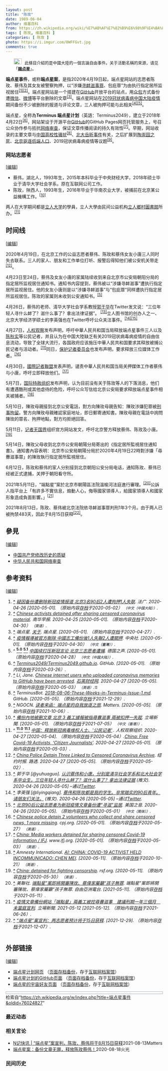 ```yaml
---
layout: post
title: "陈玫"
date: 1989-06-04
author: 维基百科
from: https://zh.wikipedia.org/wiki/%E7%AB%AF%E7%82%B9%E6%98%9F%E4%BA%8B%E4%BB%B6
tags: [ 陈玫, 维基百科 ]
categories: [ 陈玫 ]
photo: https://i.imgur.com/0WFFGvt.jpg
comments: true
---
```

<div class="mw-content-ltr mw-parser-output" lang="zh" dir="ltr"><style data-mw-deduplicate="TemplateStyles:r85100532">.mw-parser-output .hatnote{font-size:small}.mw-parser-output div.hatnote{padding-left:2em;margin-bottom:0.8em;margin-top:0.8em}.mw-parser-output .hatnote-notice-img::after{content:"\202f \202f \202f \202f "}.mw-parser-output .hatnote-notice-img-small::after{content:"\202f \202f "}.mw-parser-output .hatnote+link+.hatnote{margin-top:-0.5em}body.skin-minerva .mw-parser-output .hatnote-notice-img,body.skin-minerva .mw-parser-output .hatnote-notice-img-small{display:none}@media print{body.ns-0 .mw-parser-output .hatnote{display:none!important}}</style><div role="note" class="hatnote navigation-not-searchable"><span class="noviewer hatnote-notice-img" typeof="mw:File"><a href="/wiki/Wikipedia:%E6%B6%88%E6%AD%A7%E4%B9%89" title="Wikipedia:消歧义"><img alt="" src="//upload.wikimedia.org/wikipedia/commons/thumb/5/5f/Disambig_gray.svg/25px-Disambig_gray.svg.png" decoding="async" width="25" height="19" class="mw-file-element" srcset="//upload.wikimedia.org/wikipedia/commons/thumb/5/5f/Disambig_gray.svg/38px-Disambig_gray.svg.png 1.5x, //upload.wikimedia.org/wikipedia/commons/thumb/5/5f/Disambig_gray.svg/50px-Disambig_gray.svg.png 2x" data-file-width="220" data-file-height="168"></a></span>此條目介紹的是中國大陸的一個言論自由事件。关于活動名稱的來源，请见「<b><a href="/wiki/%E7%AB%AF%E7%82%B9%E6%98%9F" title="端点星">端点星</a></b>」。</div>
<p><b>端点星事件</b>，或称<b>端点星案</b>，是指2020年4月19日起，端点星网站的志愿者陈玫、蔡伟及其女友被警察拘押，以“涉嫌<a href="/wiki/%E5%AF%BB%E8%A1%85%E6%BB%8B%E4%BA%8B%E7%BD%AA" title="寻衅滋事罪">寻衅滋事罪</a>、包庇罪”为由执行指定居所监视居住<sup id="cite_ref-1" class="reference"><a href="#cite_note-1"><span class="cite-bracket">[</span>1<span class="cite-bracket">]</span></a></sup><sup id="cite_ref-2" class="reference"><a href="#cite_note-2"><span class="cite-bracket">[</span>2<span class="cite-bracket">]</span></a></sup>。端点星网站是一个搭建在<a href="/wiki/GitHub" title="GitHub">GitHub</a>开放平台的站点，用<a href="/wiki/%E4%BC%97%E5%8C%85" title="众包">众包</a>方式备份遭<a href="/wiki/%E5%BE%AE%E4%BF%A1" title="微信">微信</a>、<a href="/wiki/%E5%BE%AE%E5%8D%9A" class="mw-disambig" title="微博">微博</a>等平台删除的文章<sup id="cite_ref-3" class="reference"><a href="#cite_note-3"><span class="cite-bracket">[</span>3<span class="cite-bracket">]</span></a></sup>。端点星网站在<a href="/wiki/2019%E5%86%A0%E7%8A%B6%E7%97%85%E6%AF%92%E7%97%85%E4%B8%AD%E5%9B%BD%E5%A4%A7%E9%99%86%E7%96%AB%E6%83%85" title="2019冠状病毒病中国大陆疫情">2019冠状病毒病中国大陆疫情</a>期间备份不少被删除的报道与评论文章，三人被拘押可能与此相关<sup id="cite_ref-:0_4-0" class="reference"><a href="#cite_note-:0-4"><span class="cite-bracket">[</span>4<span class="cite-bracket">]</span></a></sup><sup id="cite_ref-:1_5-0" class="reference"><a href="#cite_note-:1-5"><span class="cite-bracket">[</span>5<span class="cite-bracket">]</span></a></sup>。
</p>
<meta property="mw:PageProp/toc">
<div class="mw-heading mw-heading2"></div>
<p>端点星，全称為<b>Terminus 端点星计划</b>（英語：<span lang="en">Terminus2049</span>），建立于2018年4月22日<sup id="cite_ref-github_6-0" class="reference"><a href="#cite_note-github-6"><span class="cite-bracket">[</span>6<span class="cite-bracket">]</span></a></sup>，网站架设于开源平台<a href="/wiki/GitHub" title="GitHub">GitHub</a>的GitHub Pages网页托管服务上，号召公众协作参与抵抗<a href="/wiki/%E4%B8%AD%E5%8D%8E%E4%BA%BA%E6%B0%91%E5%85%B1%E5%92%8C%E5%9B%BD%E7%BD%91%E7%BB%9C%E5%AE%A1%E6%9F%A5" title="中华人民共和国网络审查">网络审查</a>，保证文章传播阅读的持久有效性<sup id="cite_ref-7" class="reference"><a href="#cite_note-7"><span class="cite-bracket">[</span>7<span class="cite-bracket">]</span></a></sup>。早期，网站收录的主要文章与<a href="/wiki/%EF%BC%83MeToo_(%E4%B8%AD%E5%9C%8B%E5%A4%A7%E9%99%B8)" title="＃MeToo (中國大陸)">中国高校性骚扰</a><sup id="cite_ref-8" class="reference"><a href="#cite_note-8"><span class="cite-bracket">[</span>8<span class="cite-bracket">]</span></a></sup>、<a href="/wiki/%E5%8C%97%E5%A4%A7%E5%B2%B3%E6%98%95%E4%BA%8B%E4%BB%B6" title="北大岳昕事件">北大岳昕事件</a>有关，之后扩展到<a href="/wiki/%E9%99%B6%E5%B4%87%E5%9B%AD%E4%BA%8B%E4%BB%B6" title="陶崇园事件">陶崇园之死</a>、<a href="/wiki/2017%E5%B9%B4%E5%8C%97%E4%BA%AC%E5%AE%89%E5%85%A8%E9%9A%90%E6%82%A3%E6%8E%92%E6%9F%A5%E6%95%B4%E6%94%B9%E8%A1%8C%E5%8A%A8" title="2017年北京安全隐患排查整改行动">北京驱逐低端人口</a>、2019冠状病毒病疫情等议题<sup id="cite_ref-9" class="reference"><a href="#cite_note-9"><span class="cite-bracket">[</span>9<span class="cite-bracket">]</span></a></sup>。
</p>
<div class="mw-heading mw-heading3"><h3 id="网站志愿者"><span id=".E7.BD.91.E7.AB.99.E5.BF.97.E6.84.BF.E8.80.85"></span>网站志愿者</h3><span class="mw-editsection"><span class="mw-editsection-bracket">[</span><a href="/w/index.php?title=%E7%AB%AF%E7%82%B9%E6%98%9F%E4%BA%8B%E4%BB%B6&amp;action=edit&amp;section=2" title="编辑章节：网站志愿者"><span>编辑</span></a><span class="mw-editsection-bracket">]</span></span></div>
<ul><li>蔡伟，湖北人，1993年生，2015年本科毕业于中央财经大学，2018年硕士毕业于清华大学社会学系。原在互联网公司工作。</li>
<li>陈玫，陝西人，1993年生，2016年毕业于华南农业大学，被捕前在北京某公益機構工作。<sup id="cite_ref-lcxw_10-0" class="reference"><a href="#cite_note-lcxw-10"><span class="cite-bracket">[</span>10<span class="cite-bracket">]</span></a></sup></li></ul>
<p>两人在大学期间都是<a href="/wiki/%E7%AB%8B%E4%BA%BA%E5%A4%A7%E5%AD%A6" title="立人大学">立人大学</a>的學員，立人大學由民间公益机构<a href="/wiki/%E7%AB%8B%E4%BA%BA%E9%84%89%E6%9D%91%E5%9C%96%E6%9B%B8%E9%A4%A8" title="立人鄉村圖書館">立人鄉村圖書館</a>所办。<sup id="cite_ref-rqgc_11-0" class="reference"><a href="#cite_note-rqgc-11"><span class="cite-bracket">[</span>11<span class="cite-bracket">]</span></a></sup>
</p>
<div class="mw-heading mw-heading2"><h2 id="时间线"><span id=".E6.97.B6.E9.97.B4.E7.BA.BF"></span>时间线</h2><span class="mw-editsection"><span class="mw-editsection-bracket">[</span><a href="/w/index.php?title=%E7%AB%AF%E7%82%B9%E6%98%9F%E4%BA%8B%E4%BB%B6&amp;action=edit&amp;section=3" title="编辑章节：时间线"><span>编辑</span></a><span class="mw-editsection-bracket">]</span></span></div>
<p>2020年4月19日，在北京工作的公益志愿者蔡伟、陈玫和蔡伟女友小唐三人同时失去联系。三人的家人、朋友和工作单位打听、报警后得知他们被公安机关带走<sup id="cite_ref-12" class="reference"><a href="#cite_note-12"><span class="cite-bracket">[</span>12<span class="cite-bracket">]</span></a></sup>。
</p><p>4月23日至24日，蔡伟及女友小唐的家属陆续收到来自北京市公安局朝阳分局的指定居所监视居住通知书。通知书内容提到，蔡伟被以“涉嫌寻衅滋事”遭执行指定居所监视居住。他的女友小唐则是以“涉嫌寻衅滋事”与“包庇罪”同样遭执行指定居所监视居住。陈玫的家属则未收到公安通知书。<sup id="cite_ref-:1_5-1" class="reference"><a href="#cite_note-:1-5"><span class="cite-bracket">[</span>5<span class="cite-bracket">]</span></a></sup>
</p><p>4月26日，蔡伟的老师、清华大学社会学系教授<a href="/wiki/%E9%83%AD%E4%BA%8E%E5%8D%8E" title="郭于华">郭于华</a>在Twitter发文说：“三位年轻人寻什么衅了？滋什么事了？拿出法律证据”。 <sup id="cite_ref-13" class="reference"><a href="#cite_note-13"><span class="cite-bracket">[</span>13<span class="cite-bracket">]</span></a></sup>立人图书馆的创办人之一、北京大学经济学硕士的李英强也在Twitter呼吁公众关注事件。<sup id="cite_ref-14" class="reference"><a href="#cite_note-14"><span class="cite-bracket">[</span>14<span class="cite-bracket">]</span></a></sup><sup id="cite_ref-15" class="reference"><a href="#cite_note-15"><span class="cite-bracket">[</span>15<span class="cite-bracket">]</span></a></sup>
</p><p>4月27日，<a href="/wiki/%E4%BA%BA%E6%9D%83%E8%A7%82%E5%AF%9F" title="人权观察">人权观察</a>发布声明，呼吁中華人民共和国当局释放端点星事件三人以及<a href="/wiki/%E9%99%88%E7%A7%8B%E5%AE%9E_(%E5%BE%8B%E5%B8%88)" title="陈秋实 (律师)">陈秋实</a>等公民记者，并且认为在中国大陸缺乏有关2019冠状病毒病疫情的自由信息流动，导致了全球大流行，各国政府应该施压中華人民共和国要求其释放被捕公民记者与活动者。<sup id="cite_ref-rqgc_11-1" class="reference"><a href="#cite_note-rqgc-11"><span class="cite-bracket">[</span>11<span class="cite-bracket">]</span></a></sup>同日，<a href="/wiki/%E4%BF%9D%E6%8A%A4%E8%AE%B0%E8%80%85%E5%A7%94%E5%91%98%E4%BC%9A" class="mw-redirect" title="保护记者委员会">保护记者委员会</a>也发布声明，要求释放三位媒体工作者。<sup id="cite_ref-16" class="reference"><a href="#cite_note-16"><span class="cite-bracket">[</span>16<span class="cite-bracket">]</span></a></sup>
</p><p>4月30日，<a href="/wiki/%E5%9C%8B%E9%9A%9B%E8%A8%98%E8%80%85%E8%81%AF%E7%9B%9F" title="國際記者聯盟">國際記者聯盟</a>发表声明，谴责中華人民共和国当局关押媒体工作者蔡伟与小唐，呼吁立即释放他们。<sup id="cite_ref-17" class="reference"><a href="#cite_note-17"><span class="cite-bracket">[</span>17<span class="cite-bracket">]</span></a></sup>
</p><p>5月7日，<a href="/wiki/%E5%9B%BD%E9%99%85%E7%89%B9%E8%B5%A6%E7%BB%84%E7%BB%87" class="mw-redirect" title="国际特赦组织">国际特赦组织</a>发布声明，认为目前没有关于陈玫等人的下落消息，他们有遭遇酷刑或其他虐待的危险，呼吁公众写信给北京公安局要求释放端点星事件相关被捕者。<sup id="cite_ref-18" class="reference"><a href="#cite_note-18"><span class="cite-bracket">[</span>18<span class="cite-bracket">]</span></a></sup>
</p><p>5月10日，陳玫母親接到北京公安電話，對方向陳玫母親告知：陳玫涉嫌犯罪被<a href="/wiki/%E5%88%91%E4%BA%8B%E6%8B%98%E7%95%99" class="mw-redirect" title="刑事拘留">刑事拘留</a>。警方向陳玫母親確認家庭地址，即日郵寄通知書。陳玫母親在電話中詢問陳玫的罪名、拘押地點，對方均拒絕回答。
</p><p>5月11日，<a href="/wiki/%E8%AE%B0%E8%80%85%E6%97%A0%E5%9B%BD%E7%95%8C" class="mw-redirect" title="记者无国界">记者无国界</a>组织官方网站发文，呼吁北京警方释放蔡伟、陈玫及小唐。<sup id="cite_ref-19" class="reference"><a href="#cite_note-19"><span class="cite-bracket">[</span>19<span class="cite-bracket">]</span></a></sup>
</p><p>5月14日，陳玫父母收到北京市公安局朝陽分局寄出的《指定居所監視居住通知書》。通知書內容表明：北京市公安局朝陽分局於2020年4月19日22時對涉嫌「尋釁滋事罪」的陳玫執行指定居所監視居住。
</p><p>6月12日，陈玫和蔡伟的家人分别接到北京朝阳公安分局电话，通知陈玫、蔡伟已经被正式逮捕，关押于朝阳看守所。
</p><p>2021年5月11日，“端點星”案於北京市朝陽區法院溫榆河法庭進行審理。<sup id="cite_ref-20" class="reference"><a href="#cite_note-20"><span class="cite-bracket">[</span>20<span class="cite-bracket">]</span></a></sup>公訴人指平台上「有許多不實信息，煽動人心，侮辱國家領導人，給國家領導人和國家形象造成負面影響。」<sup id="cite_ref-21" class="reference"><a href="#cite_note-21"><span class="cite-bracket">[</span>21<span class="cite-bracket">]</span></a></sup>
</p><p>2021年8月13日，陈玫、蔡伟被北京法院依寻衅滋事罪判刑1年3个月。由于两人已被拘禁483天，因此于8月15日获释<sup id="cite_ref-22" class="reference"><a href="#cite_note-22"><span class="cite-bracket">[</span>22<span class="cite-bracket">]</span></a></sup>。
</p>
<div class="mw-heading mw-heading2"><h2 id="參見"><span id=".E5.8F.83.E8.A6.8B"></span>參見</h2><span class="mw-editsection"><span class="mw-editsection-bracket">[</span><a href="/w/index.php?title=%E7%AB%AF%E7%82%B9%E6%98%9F%E4%BA%8B%E4%BB%B6&amp;action=edit&amp;section=4" title="编辑章节：參見"><span>编辑</span></a><span class="mw-editsection-bracket">]</span></span></div>
<ul><li><a href="/wiki/%E4%B8%AD%E5%9B%BD%E5%85%B1%E4%BA%A7%E5%85%9A%E4%BF%AE%E6%94%B9%E5%8E%86%E5%8F%B2%E7%9A%84%E8%B4%A8%E7%96%91" title="中国共产党修改历史的质疑">中国共产党修改历史的质疑</a></li>
<li><a href="/wiki/%E4%B8%AD%E5%8D%8E%E4%BA%BA%E6%B0%91%E5%85%B1%E5%92%8C%E5%9B%BD%E7%BD%91%E7%BB%9C%E5%AE%A1%E6%9F%A5" title="中华人民共和国网络审查">中华人民共和国网络审查</a></li></ul>
<div class="mw-heading mw-heading2"><h2 id="参考资料"><span id=".E5.8F.82.E8.80.83.E8.B5.84.E6.96.99"></span>参考资料</h2><span class="mw-editsection"><span class="mw-editsection-bracket">[</span><a href="/w/index.php?title=%E7%AB%AF%E7%82%B9%E6%98%9F%E4%BA%8B%E4%BB%B6&amp;action=edit&amp;section=5" title="编辑章节：参考资料"><span>编辑</span></a><span class="mw-editsection-bracket">]</span></span></div>
<div class="reflist columns references-column-width" style="-moz-column-width: 30em; -webkit-column-width: 30em; column-width: 30em; list-style-type: decimal;">
<ol class="references">
<li id="cite_note-1"><span class="mw-cite-backlink"><b><a href="#cite_ref-1">^</a></b></span> <span class="reference-text"><cite class="citation web"><a rel="nofollow" class="external text" href="http://www.rfi.fr/cn/%E4%B8%AD%E5%9B%BD/20200426-%E7%96%91%E5%9B%A0%E5%A4%87%E4%BB%BD%E9%81%AD%E5%88%A0%E9%99%A4%E6%96%B0%E5%86%A0%E7%96%AB%E6%83%85%E6%8A%A5%E9%81%93-%E5%8C%97%E4%BA%AC3%E5%90%8D90%E5%90%8E2%E4%BA%BA%E9%81%AD%E6%8B%98%E6%8A%BC1%E4%BA%BA%E5%A4%B1%E8%81%94">疑因备份遭删除新冠疫情报道 北京3名90后2人遭拘押1人失联</a>. 法广. 2020-04-26 <span class="reference-accessdate"> [<span class="nowrap">2020-05-01</span>]</span>. （原始内容<a rel="nofollow" class="external text" href="https://web.archive.org/web/20200502183751/http://www.rfi.fr/cn/%E4%B8%AD%E5%9B%BD/20200426-%E7%96%91%E5%9B%A0%E5%A4%87%E4%BB%BD%E9%81%AD%E5%88%A0%E9%99%A4%E6%96%B0%E5%86%A0%E7%96%AB%E6%83%85%E6%8A%A5%E9%81%93-%E5%8C%97%E4%BA%AC3%E5%90%8D90%E5%90%8E2%E4%BA%BA%E9%81%AD%E6%8B%98%E6%8A%BC1%E4%BA%BA%E5%A4%B1%E8%81%94">存档</a>于2020-05-02） <span style="font-family: sans-serif; cursor: default; color:var(--color-subtle, #54595d); font-size: 0.8em; bottom: 0.1em; font-weight: bold;" title="连接到中文（中国大陆）网页">（中文（中国大陆））</span>.</cite><span title="ctx_ver=Z39.88-2004&amp;rfr_id=info%3Asid%2Fzh.wikipedia.org%3A%E7%AB%AF%E7%82%B9%E6%98%9F%E4%BA%8B%E4%BB%B6&amp;rft.atitle=%E7%96%91%E5%9B%A0%E5%A4%87%E4%BB%BD%E9%81%AD%E5%88%A0%E9%99%A4%E6%96%B0%E5%86%A0%E7%96%AB%E6%83%85%E6%8A%A5%E9%81%93+%E5%8C%97%E4%BA%AC3%E5%90%8D90%E5%90%8E2%E4%BA%BA%E9%81%AD%E6%8B%98%E6%8A%BC1%E4%BA%BA%E5%A4%B1%E8%81%94&amp;rft.date=2020-04-26&amp;rft.genre=unknown&amp;rft.jtitle=%E6%B3%95%E5%B9%BF&amp;rft_id=http%3A%2F%2Fwww.rfi.fr%2Fcn%2F%25E4%25B8%25AD%25E5%259B%25BD%2F20200426-%25E7%2596%2591%25E5%259B%25A0%25E5%25A4%2587%25E4%25BB%25BD%25E9%2581%25AD%25E5%2588%25A0%25E9%2599%25A4%25E6%2596%25B0%25E5%2586%25A0%25E7%2596%25AB%25E6%2583%2585%25E6%258A%25A5%25E9%2581%2593-%25E5%258C%2597%25E4%25BA%25AC3%25E5%2590%258D90%25E5%2590%258E2%25E4%25BA%25BA%25E9%2581%25AD%25E6%258B%2598%25E6%258A%25BC1%25E4%25BA%25BA%25E5%25A4%25B1%25E8%2581%2594&amp;rft_val_fmt=info%3Aofi%2Ffmt%3Akev%3Amtx%3Ajournal" class="Z3988"><span style="display:none;">&nbsp;</span></span></span>
</li>
<li id="cite_note-2"><span class="mw-cite-backlink"><b><a href="#cite_ref-2">^</a></b></span> <span class="reference-text"><cite class="citation web"><a rel="nofollow" class="external text" href="https://www.scmp.com/news/china/politics/article/3081569/chinese-activists-detained-after-sharing-censored-coronavirus">Chinese activists detained after sharing censored coronavirus material</a>. 南华早报. 2020-04-25 <span class="reference-accessdate"> [<span class="nowrap">2020-05-01</span>]</span>. （原始内容<a rel="nofollow" class="external text" href="https://web.archive.org/web/20200430200006/https://www.scmp.com/news/china/politics/article/3081569/chinese-activists-detained-after-sharing-censored-coronavirus">存档</a>于2020-04-30） <span style="font-family: sans-serif; cursor: default; color:var(--color-subtle, #54595d); font-size: 0.8em; bottom: 0.1em; font-weight: bold;" title="连接到英语网页">（英语）</span>.</cite><span title="ctx_ver=Z39.88-2004&amp;rfr_id=info%3Asid%2Fzh.wikipedia.org%3A%E7%AB%AF%E7%82%B9%E6%98%9F%E4%BA%8B%E4%BB%B6&amp;rft.atitle=Chinese+activists+detained+after+sharing+censored+coronavirus+material&amp;rft.date=2020-04-25&amp;rft.genre=unknown&amp;rft.jtitle=%E5%8D%97%E5%8D%8E%E6%97%A9%E6%8A%A5&amp;rft_id=https%3A%2F%2Fwww.scmp.com%2Fnews%2Fchina%2Fpolitics%2Farticle%2F3081569%2Fchinese-activists-detained-after-sharing-censored-coronavirus&amp;rft_val_fmt=info%3Aofi%2Ffmt%3Akev%3Amtx%3Ajournal" class="Z3988"><span style="display:none;">&nbsp;</span></span></span>
</li>
<li id="cite_note-3"><span class="mw-cite-backlink"><b><a href="#cite_ref-3">^</a></b></span> <span class="reference-text"><cite class="citation web">端点星. <a rel="nofollow" class="external text" href="https://terminus2049.github.io/about.html">关于</a>. 端点星.  <span class="reference-accessdate"> [<span class="nowrap">2020-05-01</span>]</span>. （原始内容<a rel="nofollow" class="external text" href="https://web.archive.org/web/20200427154339/https://terminus2049.github.io/about.html">存档</a>于2020-04-27）.</cite><span title="ctx_ver=Z39.88-2004&amp;rfr_id=info%3Asid%2Fzh.wikipedia.org%3A%E7%AB%AF%E7%82%B9%E6%98%9F%E4%BA%8B%E4%BB%B6&amp;rft.atitle=%E5%85%B3%E4%BA%8E&amp;rft.au=%E7%AB%AF%E7%82%B9%E6%98%9F&amp;rft.genre=unknown&amp;rft.jtitle=%E7%AB%AF%E7%82%B9%E6%98%9F&amp;rft_id=https%3A%2F%2Fterminus2049.github.io%2Fabout.html&amp;rft_val_fmt=info%3Aofi%2Ffmt%3Akev%3Amtx%3Ajournal" class="Z3988"><span style="display:none;">&nbsp;</span></span></span>
</li>
<li id="cite_note-:0-4"><span class="mw-cite-backlink"><b><a href="#cite_ref-:0_4-0">^</a></b></span> <span class="reference-text"><cite class="citation web"><a rel="nofollow" class="external text" href="https://www.cna.com.tw/news/firstnews/202004260021.aspx">疫情報導被官方刪除 中國志工備份後1人失聯2人遭關押</a>. 中央社.  <span class="reference-accessdate"> [<span class="nowrap">2020-05-01</span>]</span>. （原始内容<a rel="nofollow" class="external text" href="https://web.archive.org/web/20200430173410/https://www.cna.com.tw/news/firstnews/202004260021.aspx">存档</a>于2020-04-30） <span style="font-family: sans-serif; cursor: default; color:var(--color-subtle, #54595d); font-size: 0.8em; bottom: 0.1em; font-weight: bold;" title="连接到中文（臺灣）网页">（中文（臺灣））</span>.</cite><span title="ctx_ver=Z39.88-2004&amp;rfr_id=info%3Asid%2Fzh.wikipedia.org%3A%E7%AB%AF%E7%82%B9%E6%98%9F%E4%BA%8B%E4%BB%B6&amp;rft.atitle=%E7%96%AB%E6%83%85%E5%A0%B1%E5%B0%8E%E8%A2%AB%E5%AE%98%E6%96%B9%E5%88%AA%E9%99%A4+%E4%B8%AD%E5%9C%8B%E5%BF%97%E5%B7%A5%E5%82%99%E4%BB%BD%E5%BE%8C1%E4%BA%BA%E5%A4%B1%E8%81%AF2%E4%BA%BA%E9%81%AD%E9%97%9C%E6%8A%BC&amp;rft.genre=unknown&amp;rft.jtitle=%E4%B8%AD%E5%A4%AE%E7%A4%BE&amp;rft_id=https%3A%2F%2Fwww.cna.com.tw%2Fnews%2Ffirstnews%2F202004260021.aspx&amp;rft_val_fmt=info%3Aofi%2Ffmt%3Akev%3Amtx%3Ajournal" class="Z3988"><span style="display:none;">&nbsp;</span></span></span>
</li>
<li id="cite_note-:1-5"><span class="mw-cite-backlink">^ <a href="#cite_ref-:1_5-0"><sup><b>5.0</b></sup></a> <a href="#cite_ref-:1_5-1"><sup><b>5.1</b></sup></a></span> <span class="reference-text"><cite class="citation web"><a rel="nofollow" class="external text" href="https://www.dw.com/zh/%E4%B8%AD%E5%9B%BD%E7%BB%AD%E6%89%93%E5%8E%8B%E6%96%B0%E5%86%A0%E8%A8%80%E8%AE%BA-%E5%8C%97%E4%BA%AC%E4%B8%89%E5%BF%97%E6%84%BF%E8%80%85%E9%81%AD%E6%8D%95/a-53255271">中国续打压新冠言论 北京三志愿者遭捕</a>. 德国之声.  <span class="reference-accessdate"> [<span class="nowrap">2020-05-01</span>]</span>. （原始内容<a rel="nofollow" class="external text" href="https://web.archive.org/web/20200428205505/https://www.dw.com/zh/%E4%B8%AD%E5%9B%BD%E7%BB%AD%E6%89%93%E5%8E%8B%E6%96%B0%E5%86%A0%E8%A8%80%E8%AE%BA-%E5%8C%97%E4%BA%AC%E4%B8%89%E5%BF%97%E6%84%BF%E8%80%85%E9%81%AD%E6%8D%95/a-53255271">存档</a>于2020-04-28） <span style="font-family: sans-serif; cursor: default; color:var(--color-subtle, #54595d); font-size: 0.8em; bottom: 0.1em; font-weight: bold;" title="连接到中文（中国大陆）网页">（中文（中国大陆））</span>.</cite><span title="ctx_ver=Z39.88-2004&amp;rfr_id=info%3Asid%2Fzh.wikipedia.org%3A%E7%AB%AF%E7%82%B9%E6%98%9F%E4%BA%8B%E4%BB%B6&amp;rft.atitle=%E4%B8%AD%E5%9B%BD%E7%BB%AD%E6%89%93%E5%8E%8B%E6%96%B0%E5%86%A0%E8%A8%80%E8%AE%BA+%E5%8C%97%E4%BA%AC%E4%B8%89%E5%BF%97%E6%84%BF%E8%80%85%E9%81%AD%E6%8D%95&amp;rft.genre=unknown&amp;rft.jtitle=%E5%BE%B7%E5%9B%BD%E4%B9%8B%E5%A3%B0&amp;rft_id=https%3A%2F%2Fwww.dw.com%2Fzh%2F%25E4%25B8%25AD%25E5%259B%25BD%25E7%25BB%25AD%25E6%2589%2593%25E5%258E%258B%25E6%2596%25B0%25E5%2586%25A0%25E8%25A8%2580%25E8%25AE%25BA-%25E5%258C%2597%25E4%25BA%25AC%25E4%25B8%2589%25E5%25BF%2597%25E6%2584%25BF%25E8%2580%2585%25E9%2581%25AD%25E6%258D%2595%2Fa-53255271&amp;rft_val_fmt=info%3Aofi%2Ffmt%3Akev%3Amtx%3Ajournal" class="Z3988"><span style="display:none;">&nbsp;</span></span></span>
</li>
<li id="cite_note-github-6"><span class="mw-cite-backlink"><b><a href="#cite_ref-github_6-0">^</a></b></span> <span class="reference-text"><cite class="citation web"><a rel="nofollow" class="external text" href="https://github.com/Terminus2049/Terminus2049.github.io">Terminus2049/Terminus2049.github.io</a>. GitHub.  <span class="reference-accessdate"> [<span class="nowrap">2020-05-01</span>]</span>. （原始内容<a rel="nofollow" class="external text" href="https://web.archive.org/web/20200326000553/https://github.com/Terminus2049/Terminus2049.github.io">存档</a>于2020-03-26）.</cite><span title="ctx_ver=Z39.88-2004&amp;rfr_id=info%3Asid%2Fzh.wikipedia.org%3A%E7%AB%AF%E7%82%B9%E6%98%9F%E4%BA%8B%E4%BB%B6&amp;rft.atitle=Terminus2049%2FTerminus2049.github.io&amp;rft.genre=unknown&amp;rft.jtitle=GitHub&amp;rft_id=https%3A%2F%2Fgithub.com%2FTerminus2049%2FTerminus2049.github.io&amp;rft_val_fmt=info%3Aofi%2Ffmt%3Akev%3Amtx%3Ajournal" class="Z3988"><span style="display:none;">&nbsp;</span></span></span>
</li>
<li id="cite_note-7"><span class="mw-cite-backlink"><b><a href="#cite_ref-7">^</a></b></span> <span class="reference-text"><cite class="citation news">Li, Jane. <a rel="nofollow" class="external text" href="https://qz.com/1846277/china-arrests-users-behind-github-coronavirus-memories-page/">Chinese internet users who uploaded coronavirus memories to GitHub have been arrested</a>. <a href="/wiki/%E7%9F%B3%E8%8B%B1%E8%B4%A2%E7%BB%8F%E7%BD%91" title="石英财经网">石英财经网</a>. 2020-04-27 <span class="reference-accessdate"> [<span class="nowrap">2020-05-05</span>]</span>. （原始内容<a rel="nofollow" class="external text" href="https://web.archive.org/web/20200503234246/https://qz.com/1846277/china-arrests-users-behind-github-coronavirus-memories-page/">存档</a>于2020-05-03） <span style="font-family: sans-serif; cursor: default; color:var(--color-subtle, #54595d); font-size: 0.8em; bottom: 0.1em; font-weight: bold;" title="连接到英语网页">（英语）</span>.</cite><span title="ctx_ver=Z39.88-2004&amp;rfr_id=info%3Asid%2Fzh.wikipedia.org%3A%E7%AB%AF%E7%82%B9%E6%98%9F%E4%BA%8B%E4%BB%B6&amp;rft.atitle=Chinese+internet+users+who+uploaded+coronavirus+memories+to+GitHub+have+been+arrested&amp;rft.aufirst=Jane&amp;rft.aulast=Li&amp;rft.date=2020-04-27&amp;rft.genre=article&amp;rft.jtitle=%E7%9F%B3%E8%8B%B1%E8%B4%A2%E7%BB%8F%E7%BD%91&amp;rft_id=https%3A%2F%2Fqz.com%2F1846277%2Fchina-arrests-users-behind-github-coronavirus-memories-page%2F&amp;rft_val_fmt=info%3Aofi%2Ffmt%3Akev%3Amtx%3Ajournal" class="Z3988"><span style="display:none;">&nbsp;</span></span><span style="font-size:0.95em; font-size: 90%; color: #555"><span typeof="mw:File"><span title="需付费查阅"><img alt="需付费查阅" src="//upload.wikimedia.org/wikipedia/commons/thumb/c/c8/Lock-red-alt.svg/9px-Lock-red-alt.svg.png" decoding="async" width="9" height="14" class="mw-file-element" srcset="//upload.wikimedia.org/wikipedia/commons/thumb/c/c8/Lock-red-alt.svg/14px-Lock-red-alt.svg.png 1.5x, //upload.wikimedia.org/wikipedia/commons/thumb/c/c8/Lock-red-alt.svg/18px-Lock-red-alt.svg.png 2x" data-file-width="512" data-file-height="813"></span></span></span></span>
</li>
<li id="cite_note-8"><span class="mw-cite-backlink"><b><a href="#cite_ref-8">^</a></b></span> <span class="reference-text"><cite class="citation web">TerminusBot. <a rel="nofollow" class="external text" href="https://github.com/Terminus2049/Terminus2049.github.io/blob/master/_posts/2018-08-06-These-Weeks-in-Terminus-Issue-1.md">2018-08-06-These-Weeks-in-Terminus-Issue-1.md</a>. GitHub.  <span class="reference-accessdate"> [<span class="nowrap">2020-05-05</span>]</span>. （原始内容<a rel="nofollow" class="external text" href="https://web.archive.org/web/20211229134649/https://github.com/Terminus2049/Terminus2049.github.io/blob/master/_posts/2018-08-06-These-Weeks-in-Terminus-Issue-1.md">存档</a>于2021-12-29）.</cite><span title="ctx_ver=Z39.88-2004&amp;rfr_id=info%3Asid%2Fzh.wikipedia.org%3A%E7%AB%AF%E7%82%B9%E6%98%9F%E4%BA%8B%E4%BB%B6&amp;rft.atitle=2018-08-06-These-Weeks-in-Terminus-Issue-1.md&amp;rft.au=TerminusBot&amp;rft.genre=unknown&amp;rft.jtitle=GitHub&amp;rft_id=https%3A%2F%2Fgithub.com%2FTerminus2049%2FTerminus2049.github.io%2Fblob%2Fmaster%2F_posts%2F2018-08-06-These-Weeks-in-Terminus-Issue-1.md&amp;rft_val_fmt=info%3Aofi%2Ffmt%3Akev%3Amtx%3Ajournal" class="Z3988"><span style="display:none;">&nbsp;</span></span></span>
</li>
<li id="cite_note-9"><span class="mw-cite-backlink"><b><a href="#cite_ref-9">^</a></b></span> <span class="reference-text"><cite class="citation web">NGOCN. <a rel="nofollow" class="external text" href="https://matters.news/@ngocncat/%E8%AF%BB%E8%80%85%E6%9D%A5%E5%87%BD-%E7%AB%AF%E7%82%B9%E6%98%9F%E7%9A%84%E8%87%AA%E6%88%91%E6%94%BE%E9%80%90%E4%B9%8B%E6%97%85-bafyreihncqhk3lavhdlsd35v6mcaw3umqzpmofs4y6bzn6hazzxk64nyie">读者来函：端点星的自我放逐之旅</a>. Matters.  <span class="reference-accessdate"> [<span class="nowrap">2020-05-05</span>]</span>. （原始内容<a rel="nofollow" class="external text" href="https://web.archive.org/web/20211006225642/https://matters.news/@ngocncat/%E8%AF%BB%E8%80%85%E6%9D%A5%E5%87%BD-%E7%AB%AF%E7%82%B9%E6%98%9F%E7%9A%84%E8%87%AA%E6%88%91%E6%94%BE%E9%80%90%E4%B9%8B%E6%97%85-bafyreihncqhk3lavhdlsd35v6mcaw3umqzpmofs4y6bzn6hazzxk64nyie">存档</a>于2021-10-06）.</cite><span title="ctx_ver=Z39.88-2004&amp;rfr_id=info%3Asid%2Fzh.wikipedia.org%3A%E7%AB%AF%E7%82%B9%E6%98%9F%E4%BA%8B%E4%BB%B6&amp;rft.atitle=%E8%AF%BB%E8%80%85%E6%9D%A5%E5%87%BD%EF%BC%9A%E7%AB%AF%E7%82%B9%E6%98%9F%E7%9A%84%E8%87%AA%E6%88%91%E6%94%BE%E9%80%90%E4%B9%8B%E6%97%85&amp;rft.au=NGOCN&amp;rft.genre=unknown&amp;rft.jtitle=Matters&amp;rft_id=https%3A%2F%2Fmatters.news%2F%40ngocncat%2F%25E8%25AF%25BB%25E8%2580%2585%25E6%259D%25A5%25E5%2587%25BD-%25E7%25AB%25AF%25E7%2582%25B9%25E6%2598%259F%25E7%259A%2584%25E8%2587%25AA%25E6%2588%2591%25E6%2594%25BE%25E9%2580%2590%25E4%25B9%258B%25E6%2597%2585-bafyreihncqhk3lavhdlsd35v6mcaw3umqzpmofs4y6bzn6hazzxk64nyie&amp;rft_val_fmt=info%3Aofi%2Ffmt%3Akev%3Amtx%3Ajournal" class="Z3988"><span style="display:none;">&nbsp;</span></span></span>
</li>
<li id="cite_note-lcxw-10"><span class="mw-cite-backlink"><b><a href="#cite_ref-lcxw_10-0">^</a></b></span> <span class="reference-text"><cite class="citation web"><a rel="nofollow" class="external text" href="https://www.thestandnews.com/china/%E5%82%99%E4%BB%BD%E5%85%A7%E5%9C%B0%E8%A2%AB%E5%88%A0%E6%96%87%E7%AB%A0-%E5%8C%97%E4%BA%AC-3-%E7%BE%A9%E5%B7%A5%E6%93%9A%E5%A0%B1%E8%A2%AB%E6%8C%87%E5%B0%8B%E9%87%81%E6%BB%8B%E4%BA%8B-%E5%85%A9%E8%A2%AB%E6%89%A3%E6%8A%BC%E4%B8%80%E5%A4%B1%E8%B9%A4/">備份內地被删文章 北京 3 義工據報被指尋釁滋事 兩被扣押一失蹤</a>. 立場新聞.  <span class="reference-accessdate"> [<span class="nowrap">2020-05-01</span>]</span>. （原始内容<a rel="nofollow" class="external text" href="https://web.archive.org/web/20210705100333/https://www.thestandnews.com/china/%E5%82%99%E4%BB%BD%E5%85%A7%E5%9C%B0%E8%A2%AB%E5%88%A0%E6%96%87%E7%AB%A0-%E5%8C%97%E4%BA%AC-3-%E7%BE%A9%E5%B7%A5%E6%93%9A%E5%A0%B1%E8%A2%AB%E6%8C%87%E5%B0%8B%E9%87%81%E6%BB%8B%E4%BA%8B-%E5%85%A9%E8%A2%AB%E6%89%A3%E6%8A%BC%E4%B8%80%E5%A4%B1%E8%B9%A4">存档</a>于2021-07-05） <span style="font-family: sans-serif; cursor: default; color:var(--color-subtle, #54595d); font-size: 0.8em; bottom: 0.1em; font-weight: bold;" title="连接到中文（香港）网页">（中文（香港））</span>.</cite><span title="ctx_ver=Z39.88-2004&amp;rfr_id=info%3Asid%2Fzh.wikipedia.org%3A%E7%AB%AF%E7%82%B9%E6%98%9F%E4%BA%8B%E4%BB%B6&amp;rft.atitle=%E5%82%99%E4%BB%BD%E5%85%A7%E5%9C%B0%E8%A2%AB%E5%88%A0%E6%96%87%E7%AB%A0+%E5%8C%97%E4%BA%AC+3+%E7%BE%A9%E5%B7%A5%E6%93%9A%E5%A0%B1%E8%A2%AB%E6%8C%87%E5%B0%8B%E9%87%81%E6%BB%8B%E4%BA%8B+%E5%85%A9%E8%A2%AB%E6%89%A3%E6%8A%BC%E4%B8%80%E5%A4%B1%E8%B9%A4&amp;rft.genre=unknown&amp;rft.jtitle=%E7%AB%8B%E5%A0%B4%E6%96%B0%E8%81%9E&amp;rft_id=https%3A%2F%2Fwww.thestandnews.com%2Fchina%2F%25E5%2582%2599%25E4%25BB%25BD%25E5%2585%25A7%25E5%259C%25B0%25E8%25A2%25AB%25E5%2588%25A0%25E6%2596%2587%25E7%25AB%25A0-%25E5%258C%2597%25E4%25BA%25AC-3-%25E7%25BE%25A9%25E5%25B7%25A5%25E6%2593%259A%25E5%25A0%25B1%25E8%25A2%25AB%25E6%258C%2587%25E5%25B0%258B%25E9%2587%2581%25E6%25BB%258B%25E4%25BA%258B-%25E5%2585%25A9%25E8%25A2%25AB%25E6%2589%25A3%25E6%258A%25BC%25E4%25B8%2580%25E5%25A4%25B1%25E8%25B9%25A4%2F&amp;rft_val_fmt=info%3Aofi%2Ffmt%3Akev%3Amtx%3Ajournal" class="Z3988"><span style="display:none;">&nbsp;</span></span></span>
</li>
<li id="cite_note-rqgc-11"><span class="mw-cite-backlink">^ <a href="#cite_ref-rqgc_11-0"><sup><b>11.0</b></sup></a> <a href="#cite_ref-rqgc_11-1"><sup><b>11.1</b></sup></a></span> <span class="reference-text"><cite class="citation web"><a rel="nofollow" class="external text" href="https://www.hrw.org/zh-hans/news/2020/04/27/341507">中国：释放新冠病毒维权人士、'公民记者<span style="padding-right:0.2em;">'</span></a>. 人权观察组织. 2020-04-27 <span class="reference-accessdate"> [<span class="nowrap">2020-05-04</span>]</span>. （原始内容<a rel="nofollow" class="external text" href="https://web.archive.org/web/20200504110651/https://www.hrw.org/zh-hans/news/2020/04/27/341507">存档</a>于2020-05-04）.</cite><span title="ctx_ver=Z39.88-2004&amp;rfr_id=info%3Asid%2Fzh.wikipedia.org%3A%E7%AB%AF%E7%82%B9%E6%98%9F%E4%BA%8B%E4%BB%B6&amp;rft.atitle=%E4%B8%AD%E5%9B%BD%EF%BC%9A%E9%87%8A%E6%94%BE%E6%96%B0%E5%86%A0%E7%97%85%E6%AF%92%E7%BB%B4%E6%9D%83%E4%BA%BA%E5%A3%AB%E3%80%81%27%E5%85%AC%E6%B0%91%E8%AE%B0%E8%80%85%27&amp;rft.date=2020-04-27&amp;rft.genre=unknown&amp;rft.jtitle=%E4%BA%BA%E6%9D%83%E8%A7%82%E5%AF%9F%E7%BB%84%E7%BB%87&amp;rft_id=https%3A%2F%2Fwww.hrw.org%2Fzh-hans%2Fnews%2F2020%2F04%2F27%2F341507&amp;rft_val_fmt=info%3Aofi%2Ffmt%3Akev%3Amtx%3Ajournal" class="Z3988"><span style="display:none;">&nbsp;</span></span><cite class="citation web"><a rel="nofollow" class="external text" href="https://www.hrw.org/news/2020/04/27/china-free-covid-19-activists-citizen-journalists">China: Free Covid-19 Activists, ‘Citizen Journalists’</a>. 2020-04-27 <span class="reference-accessdate"> [<span class="nowrap">2020-05-01</span>]</span>. （原始内容<a rel="nofollow" class="external text" href="https://web.archive.org/web/20200503041910/https://www.hrw.org/news/2020/04/27/china-free-covid-19-activists-citizen-journalists">存档</a>于2020-05-03）.</cite><span title="ctx_ver=Z39.88-2004&amp;rfr_id=info%3Asid%2Fzh.wikipedia.org%3A%E7%AB%AF%E7%82%B9%E6%98%9F%E4%BA%8B%E4%BB%B6&amp;rft.btitle=China%3A+Free+Covid-19+Activists%2C+%E2%80%98Citizen+Journalists%E2%80%99&amp;rft.date=2020-04-27&amp;rft.genre=unknown&amp;rft_id=https%3A%2F%2Fwww.hrw.org%2Fnews%2F2020%2F04%2F27%2Fchina-free-covid-19-activists-citizen-journalists&amp;rft_val_fmt=info%3Aofi%2Ffmt%3Akev%3Amtx%3Abook" class="Z3988"><span style="display:none;">&nbsp;</span></span></span>
</li>
<li id="cite_note-12"><span class="mw-cite-backlink"><b><a href="#cite_ref-12">^</a></b></span> <span class="reference-text"><cite class="citation news"><a rel="nofollow" class="external text" href="https://www.nytimes.com/reuters/2020/04/27/world/asia/27reuters-health-coronavirus-china-rights.html">China Police Detain Three Linked to Censored Coronavirus Archive</a>. 纽约时报. 路透. 2020-04-27 <span class="reference-accessdate"> [<span class="nowrap">2020-05-05</span>]</span>. （原始内容<a rel="nofollow" class="external text" href="https://web.archive.org/web/20200502171339/https://www.nytimes.com/reuters/2020/04/27/world/asia/27reuters-health-coronavirus-china-rights.html">存档</a>于2020-05-02）.</cite><span title="ctx_ver=Z39.88-2004&amp;rfr_id=info%3Asid%2Fzh.wikipedia.org%3A%E7%AB%AF%E7%82%B9%E6%98%9F%E4%BA%8B%E4%BB%B6&amp;rft.atitle=China+Police+Detain+Three+Linked+to+Censored+Coronavirus+Archive&amp;rft.date=2020-04-27&amp;rft.genre=article&amp;rft.jtitle=%E7%BA%BD%E7%BA%A6%E6%97%B6%E6%8A%A5&amp;rft_id=https%3A%2F%2Fwww.nytimes.com%2Freuters%2F2020%2F04%2F27%2Fworld%2Fasia%2F27reuters-health-coronavirus-china-rights.html&amp;rft_val_fmt=info%3Aofi%2Ffmt%3Akev%3Amtx%3Ajournal" class="Z3988"><span style="display:none;">&nbsp;</span></span></span>
</li>
<li id="cite_note-13"><span class="mw-cite-backlink"><b><a href="#cite_ref-13">^</a></b></span> <span class="reference-text"><cite class="citation web">郭于华 [@yuhuaguo]. <a rel="nofollow" class="external text" href="https://twitter.com/yuhuaguo/status/1254368422906880003">认识蔡伟和小唐，分别是清华社会学系和北大社会学系毕业生，三位年轻人寻什么衅了？滋什么事了？拿出法律证据</a> (推文). 2020-04-26 <span class="reference-accessdate"> [<span class="nowrap">2020-05-05</span>]</span> –通过<a href="/wiki/Twitter" title="Twitter">Twitter</a>.</cite><span title="ctx_ver=Z39.88-2004&amp;rfr_id=info%3Asid%2Fzh.wikipedia.org%3A%E7%AB%AF%E7%82%B9%E6%98%9F%E4%BA%8B%E4%BB%B6&amp;rft.au=%E9%83%AD%E4%BA%8E%E5%8D%8E+%5B%40yuhuaguo%5D&amp;rft.btitle=%E8%AE%A4%E8%AF%86%E8%94%A1%E4%BC%9F%E5%92%8C%E5%B0%8F%E5%94%90%EF%BC%8C%E5%88%86%E5%88%AB%E6%98%AF%E6%B8%85%E5%8D%8E%E7%A4%BE%E4%BC%9A%E5%AD%A6%E7%B3%BB%E5%92%8C%E5%8C%97%E5%A4%A7%E7%A4%BE%E4%BC%9A%E5%AD%A6%E7%B3%BB%E6%AF%95%E4%B8%9A%E7%94%9F%EF%BC%8C%E4%B8%89%E4%BD%8D%E5%B9%B4%E8%BD%BB%E4%BA%BA%E5%AF%BB%E4%BB%80%E4%B9%88%E8%A1%85%E4%BA%86%EF%BC%9F%E6%BB%8B%E4%BB%80%E4%B9%88%E4%BA%8B%E4%BA%86%EF%BC%9F%E6%8B%BF%E5%87%BA%E6%B3%95%E5%BE%8B%E8%AF%81%E6%8D%AE&amp;rft.date=2020-04-26&amp;rft.genre=unknown&amp;rft_id=https%3A%2F%2Ftwitter.com%2Fyuhuaguo%2Fstatus%2F1254368422906880003&amp;rft_val_fmt=info%3Aofi%2Ffmt%3Akev%3Amtx%3Abook" class="Z3988"><span style="display:none;">&nbsp;</span></span>    </span>
</li>
<li id="cite_note-14"><span class="mw-cite-backlink"><b><a href="#cite_ref-14">^</a></b></span> <span class="reference-text"><cite class="citation web">李英强 [@liyingqiang]. <a rel="nofollow" class="external text" href="https://twitter.com/liyingqiang/status/1253997178520875008">蔡伟和陈玫都是我的学生。非常踏实的90后青年。请朋友们关注。</a> (推文). 2020-04-26 <span class="reference-accessdate"> [<span class="nowrap">2020-05-05</span>]</span> –通过<a href="/wiki/Twitter" title="Twitter">Twitter</a>.</cite><span title="ctx_ver=Z39.88-2004&amp;rfr_id=info%3Asid%2Fzh.wikipedia.org%3A%E7%AB%AF%E7%82%B9%E6%98%9F%E4%BA%8B%E4%BB%B6&amp;rft.au=%E6%9D%8E%E8%8B%B1%E5%BC%BA+%5B%40liyingqiang%5D&amp;rft.btitle=%E8%94%A1%E4%BC%9F%E5%92%8C%E9%99%88%E7%8E%AB%E9%83%BD%E6%98%AF%E6%88%91%E7%9A%84%E5%AD%A6%E7%94%9F%E3%80%82%E9%9D%9E%E5%B8%B8%E8%B8%8F%E5%AE%9E%E7%9A%8490%E5%90%8E%E9%9D%92%E5%B9%B4%E3%80%82%E8%AF%B7%E6%9C%8B%E5%8F%8B%E4%BB%AC%E5%85%B3%E6%B3%A8%E3%80%82&amp;rft.date=2020-04-26&amp;rft.genre=unknown&amp;rft_id=https%3A%2F%2Ftwitter.com%2Fliyingqiang%2Fstatus%2F1253997178520875008&amp;rft_val_fmt=info%3Aofi%2Ffmt%3Akev%3Amtx%3Abook" class="Z3988"><span style="display:none;">&nbsp;</span></span>    </span>
</li>
<li id="cite_note-15"><span class="mw-cite-backlink"><b><a href="#cite_ref-15">^</a></b></span> <span class="reference-text"><cite class="citation news"><a rel="nofollow" class="external text" href="https://www.voachinese.com/a/chinese-netizen-activists-detained-for-copying-deleted-coronavirus-material-20200426/5392655.html">北京90后公益志愿者为新冠疫情文章备份遭“寻滋”监居</a>. 美国之音. 2020-04-26 <span class="reference-accessdate"> [<span class="nowrap">2020-05-05</span>]</span>. （原始内容<a rel="nofollow" class="external text" href="https://web.archive.org/web/20200501192536/https://www.voachinese.com/a/chinese-netizen-activists-detained-for-copying-deleted-coronavirus-material-20200426/5392655.html">存档</a>于2020-05-01） <span style="font-family: sans-serif; cursor: default; color:var(--color-subtle, #54595d); font-size: 0.8em; bottom: 0.1em; font-weight: bold;" title="连接到中文（简体）网页">（中文（简体））</span>.</cite><span title="ctx_ver=Z39.88-2004&amp;rfr_id=info%3Asid%2Fzh.wikipedia.org%3A%E7%AB%AF%E7%82%B9%E6%98%9F%E4%BA%8B%E4%BB%B6&amp;rft.atitle=%E5%8C%97%E4%BA%AC90%E5%90%8E%E5%85%AC%E7%9B%8A%E5%BF%97%E6%84%BF%E8%80%85%E4%B8%BA%E6%96%B0%E5%86%A0%E7%96%AB%E6%83%85%E6%96%87%E7%AB%A0%E5%A4%87%E4%BB%BD%E9%81%AD%E2%80%9C%E5%AF%BB%E6%BB%8B%E2%80%9D%E7%9B%91%E5%B1%85&amp;rft.date=2020-04-26&amp;rft.genre=article&amp;rft.jtitle=%E7%BE%8E%E5%9B%BD%E4%B9%8B%E9%9F%B3&amp;rft_id=https%3A%2F%2Fwww.voachinese.com%2Fa%2Fchinese-netizen-activists-detained-for-copying-deleted-coronavirus-material-20200426%2F5392655.html&amp;rft_val_fmt=info%3Aofi%2Ffmt%3Akev%3Amtx%3Ajournal" class="Z3988"><span style="display:none;">&nbsp;</span></span></span>
</li>
<li id="cite_note-16"><span class="mw-cite-backlink"><b><a href="#cite_ref-16">^</a></b></span> <span class="reference-text"><cite class="citation web"><a rel="nofollow" class="external text" href="https://cpj.org/2020/04/chinese-police-detain-2-volunteers-who-collect-and.php">Chinese police detain 2 volunteers who collect and share censored news, 1 more missing</a>. cpj.org.  <span class="reference-accessdate"> [<span class="nowrap">2020-05-01</span>]</span>. （原始内容<a rel="nofollow" class="external text" href="https://web.archive.org/web/20200527054232/https://cpj.org/2020/04/chinese-police-detain-2-volunteers-who-collect-and.php">存档</a>于2020-05-27） <span style="font-family: sans-serif; cursor: default; color:var(--color-subtle, #54595d); font-size: 0.8em; bottom: 0.1em; font-weight: bold;" title="连接到英语网页">（英语）</span>.</cite><span title="ctx_ver=Z39.88-2004&amp;rfr_id=info%3Asid%2Fzh.wikipedia.org%3A%E7%AB%AF%E7%82%B9%E6%98%9F%E4%BA%8B%E4%BB%B6&amp;rft.atitle=Chinese+police+detain+2+volunteers+who+collect+and+share+censored+news%2C+1+more+missing&amp;rft.genre=unknown&amp;rft.jtitle=cpj.org&amp;rft_id=https%3A%2F%2Fcpj.org%2F2020%2F04%2Fchinese-police-detain-2-volunteers-who-collect-and.php&amp;rft_val_fmt=info%3Aofi%2Ffmt%3Akev%3Amtx%3Ajournal" class="Z3988"><span style="display:none;">&nbsp;</span></span></span>
</li>
<li id="cite_note-17"><span class="mw-cite-backlink"><b><a href="#cite_ref-17">^</a></b></span> <span class="reference-text"><cite class="citation web"><a rel="nofollow" class="external text" href="https://www.ifj.org/media-centre/news/detail/category/press-releases/article/china-media-workers-detained-for-sharing-censored-covid-19-information.html">China: Media workers detained for sharing censored Covid-19 information / IFJ</a>. www.ifj.org.  <span class="reference-accessdate"> [<span class="nowrap">2020-05-01</span>]</span>. （原始内容<a rel="nofollow" class="external text" href="https://web.archive.org/web/20200503041913/https://www.ifj.org/media-centre/news/detail/category/press-releases/article/china-media-workers-detained-for-sharing-censored-covid-19-information.html">存档</a>于2020-05-03） <span style="font-family: sans-serif; cursor: default; color:var(--color-subtle, #54595d); font-size: 0.8em; bottom: 0.1em; font-weight: bold;" title="连接到英语网页">（英语）</span>.</cite><span title="ctx_ver=Z39.88-2004&amp;rfr_id=info%3Asid%2Fzh.wikipedia.org%3A%E7%AB%AF%E7%82%B9%E6%98%9F%E4%BA%8B%E4%BB%B6&amp;rft.atitle=China%3A+Media+workers+detained+for+sharing+censored+Covid-19+information+%2F+IFJ&amp;rft.genre=unknown&amp;rft.jtitle=www.ifj.org&amp;rft_id=https%3A%2F%2Fwww.ifj.org%2Fmedia-centre%2Fnews%2Fdetail%2Fcategory%2Fpress-releases%2Farticle%2Fchina-media-workers-detained-for-sharing-censored-covid-19-information.html&amp;rft_val_fmt=info%3Aofi%2Ffmt%3Akev%3Amtx%3Ajournal" class="Z3988"><span style="display:none;">&nbsp;</span></span></span>
</li>
<li id="cite_note-18"><span class="mw-cite-backlink"><b><a href="#cite_ref-18">^</a></b></span> <span class="reference-text"><cite class="citation web">Amnesty International. <a rel="nofollow" class="external text" href="https://www.amnesty.org/en/documents/asa17/2289/2020/en/">AI: CHINA: COVID-19 ACTIVIST HELD INCOMMUNICADO: CHEN MEI</a>.  <span class="reference-accessdate"> [<span class="nowrap">2020-05-11</span>]</span>. （原始内容<a rel="nofollow" class="external text" href="https://web.archive.org/web/20201021000710/https://www.amnesty.org/en/documents/asa17/2289/2020/en/">存档</a>于2020-10-21） <span style="font-family: sans-serif; cursor: default; color:var(--color-subtle, #54595d); font-size: 0.8em; bottom: 0.1em; font-weight: bold;" title="连接到英语网页">（英语）</span>.</cite><span title="ctx_ver=Z39.88-2004&amp;rfr_id=info%3Asid%2Fzh.wikipedia.org%3A%E7%AB%AF%E7%82%B9%E6%98%9F%E4%BA%8B%E4%BB%B6&amp;rft.au=Amnesty+International&amp;rft.btitle=AI%3A+CHINA%3A+COVID-19+ACTIVIST+HELD+INCOMMUNICADO%3A+CHEN+MEI&amp;rft.genre=unknown&amp;rft_id=https%3A%2F%2Fwww.amnesty.org%2Fen%2Fdocuments%2Fasa17%2F2289%2F2020%2Fen%2F&amp;rft_val_fmt=info%3Aofi%2Ffmt%3Akev%3Amtx%3Abook" class="Z3988"><span style="display:none;">&nbsp;</span></span></span>
</li>
<li id="cite_note-19"><span class="mw-cite-backlink"><b><a href="#cite_ref-19">^</a></b></span> <span class="reference-text"><cite class="citation web"><a rel="nofollow" class="external text" href="https://rsf.org/en/news/china-detained-fighting-censorship">China: detained for fighting censorship</a>. rsf.org.  <span class="reference-accessdate"> [<span class="nowrap">2020-05-11</span>]</span>. （原始内容<a rel="nofollow" class="external text" href="https://web.archive.org/web/20200530101526/https://rsf.org/en/news/china-detained-fighting-censorship">存档</a>于2020-05-30） <span style="font-family: sans-serif; cursor: default; color:var(--color-subtle, #54595d); font-size: 0.8em; bottom: 0.1em; font-weight: bold;" title="连接到英语网页">（英语）</span>.</cite><span title="ctx_ver=Z39.88-2004&amp;rfr_id=info%3Asid%2Fzh.wikipedia.org%3A%E7%AB%AF%E7%82%B9%E6%98%9F%E4%BA%8B%E4%BB%B6&amp;rft.atitle=China%3A+detained+for+fighting+censorship&amp;rft.genre=unknown&amp;rft.jtitle=rsf.org&amp;rft_id=https%3A%2F%2Frsf.org%2Fen%2Fnews%2Fchina-detained-fighting-censorship&amp;rft_val_fmt=info%3Aofi%2Ffmt%3Akev%3Amtx%3Ajournal" class="Z3988"><span style="display:none;">&nbsp;</span></span></span>
</li>
<li id="cite_note-20"><span class="mw-cite-backlink"><b><a href="#cite_ref-20">^</a></b></span> <span class="reference-text"><cite class="citation web">美聯社. <a rel="nofollow" class="external text" href="https://www.rfa.org/mandarin/yataibaodao/renquanfazhi/xx-05102021145448.html?fbclid=IwAR1-xDQRCg7eVIKAj4OQueJTG83OWeN1wkoIzQBFo3LnCoAnTJB1YyQxOJw">端點星”案即將開審陳玫、蔡偉家屬籲“孩子無罪</a>. 端點星”案即將開審陳玫、蔡偉家屬籲“孩子無罪. 自由亞洲電台.  <span class="reference-accessdate"> [<span class="nowrap">2021-05-11</span>]</span>. （原始内容<a rel="nofollow" class="external text" href="https://web.archive.org/web/20210511090220/https://www.rfa.org/mandarin/yataibaodao/renquanfazhi/xx-05102021145448.html?fbclid=IwAR1-xDQRCg7eVIKAj4OQueJTG83OWeN1wkoIzQBFo3LnCoAnTJB1YyQxOJw">存档</a>于2021-05-11）.</cite><span title="ctx_ver=Z39.88-2004&amp;rfr_id=info%3Asid%2Fzh.wikipedia.org%3A%E7%AB%AF%E7%82%B9%E6%98%9F%E4%BA%8B%E4%BB%B6&amp;rft.atitle=%E7%AB%AF%E9%BB%9E%E6%98%9F%E2%80%9D%E6%A1%88%E5%8D%B3%E5%B0%87%E9%96%8B%E5%AF%A9%E9%99%B3%E7%8E%AB%E3%80%81%E8%94%A1%E5%81%89%E5%AE%B6%E5%B1%AC%E7%B1%B2%E2%80%9C%E5%AD%A9%E5%AD%90%E7%84%A1%E7%BD%AA&amp;rft.au=%E7%BE%8E%E8%81%AF%E7%A4%BE&amp;rft.genre=unknown&amp;rft.jtitle=%E7%AB%AF%E9%BB%9E%E6%98%9F%E2%80%9D%E6%A1%88%E5%8D%B3%E5%B0%87%E9%96%8B%E5%AF%A9%E9%99%B3%E7%8E%AB%E3%80%81%E8%94%A1%E5%81%89%E5%AE%B6%E5%B1%AC%E7%B1%B2%E2%80%9C%E5%AD%A9%E5%AD%90%E7%84%A1%E7%BD%AA&amp;rft_id=https%3A%2F%2Fwww.rfa.org%2Fmandarin%2Fyataibaodao%2Frenquanfazhi%2Fxx-05102021145448.html%3Ffbclid%3DIwAR1-xDQRCg7eVIKAj4OQueJTG83OWeN1wkoIzQBFo3LnCoAnTJB1YyQxOJw&amp;rft_val_fmt=info%3Aofi%2Ffmt%3Akev%3Amtx%3Ajournal" class="Z3988"><span style="display:none;">&nbsp;</span></span></span>
</li>
<li id="cite_note-21"><span class="mw-cite-backlink"><b><a href="#cite_ref-21">^</a></b></span> <span class="reference-text"><cite class="citation web"><a rel="nofollow" class="external text" href="https://www.thestandnews.com/china/%E7%96%AB%E6%83%85%E6%96%87%E7%AB%A0%E5%82%99%E4%BB%BD%E7%B6%B2%E7%AB%99-%E7%AB%AF%E9%BB%9E%E6%98%9F-%E5%85%A9%E7%BE%A9%E5%B7%A5%E8%A2%AB%E6%8E%A7%E5%B0%8B%E9%87%81%E6%BB%8B%E4%BA%8B-%E5%BB%BA%E8%AD%B0%E5%88%91%E6%9C%9F%E4%B8%80%E5%B9%B4%E4%B8%89%E5%80%8B%E6%9C%88-%E6%9C%AA%E7%95%B6%E5%BA%AD%E5%AE%A3%E5%88%A4/">疫情文章備份網站「端點星」兩義工被控尋釁滋事　建議刑期一年三個月　未當庭宣判</a>. 立場新聞. 2021-05-12 <span class="reference-accessdate"> [<span class="nowrap">2021-05-12</span>]</span>. （原始内容<a rel="nofollow" class="external text" href="https://web.archive.org/web/20210626220622/https://www.thestandnews.com/china/%E7%96%AB%E6%83%85%E6%96%87%E7%AB%A0%E5%82%99%E4%BB%BD%E7%B6%B2%E7%AB%99-%E7%AB%AF%E9%BB%9E%E6%98%9F-%E5%85%A9%E7%BE%A9%E5%B7%A5%E8%A2%AB%E6%8E%A7%E5%B0%8B%E9%87%81%E6%BB%8B%E4%BA%8B-%E5%BB%BA%E8%AD%B0%E5%88%91%E6%9C%9F%E4%B8%80%E5%B9%B4%E4%B8%89%E5%80%8B%E6%9C%88-%E6%9C%AA%E7%95%B6%E5%BA%AD%E5%AE%A3%E5%88%A4/">存档</a>于2021-06-26）.</cite><span title="ctx_ver=Z39.88-2004&amp;rfr_id=info%3Asid%2Fzh.wikipedia.org%3A%E7%AB%AF%E7%82%B9%E6%98%9F%E4%BA%8B%E4%BB%B6&amp;rft.atitle=%E7%96%AB%E6%83%85%E6%96%87%E7%AB%A0%E5%82%99%E4%BB%BD%E7%B6%B2%E7%AB%99%E3%80%8C%E7%AB%AF%E9%BB%9E%E6%98%9F%E3%80%8D%E5%85%A9%E7%BE%A9%E5%B7%A5%E8%A2%AB%E6%8E%A7%E5%B0%8B%E9%87%81%E6%BB%8B%E4%BA%8B%E3%80%80%E5%BB%BA%E8%AD%B0%E5%88%91%E6%9C%9F%E4%B8%80%E5%B9%B4%E4%B8%89%E5%80%8B%E6%9C%88%E3%80%80%E6%9C%AA%E7%95%B6%E5%BA%AD%E5%AE%A3%E5%88%A4&amp;rft.date=2021-05-12&amp;rft.genre=unknown&amp;rft.jtitle=%E7%AB%8B%E5%A0%B4%E6%96%B0%E8%81%9E&amp;rft_id=https%3A%2F%2Fwww.thestandnews.com%2Fchina%2F%25E7%2596%25AB%25E6%2583%2585%25E6%2596%2587%25E7%25AB%25A0%25E5%2582%2599%25E4%25BB%25BD%25E7%25B6%25B2%25E7%25AB%2599-%25E7%25AB%25AF%25E9%25BB%259E%25E6%2598%259F-%25E5%2585%25A9%25E7%25BE%25A9%25E5%25B7%25A5%25E8%25A2%25AB%25E6%258E%25A7%25E5%25B0%258B%25E9%2587%2581%25E6%25BB%258B%25E4%25BA%258B-%25E5%25BB%25BA%25E8%25AD%25B0%25E5%2588%2591%25E6%259C%259F%25E4%25B8%2580%25E5%25B9%25B4%25E4%25B8%2589%25E5%2580%258B%25E6%259C%2588-%25E6%259C%25AA%25E7%2595%25B6%25E5%25BA%25AD%25E5%25AE%25A3%25E5%2588%25A4%2F&amp;rft_val_fmt=info%3Aofi%2Ffmt%3Akev%3Amtx%3Ajournal" class="Z3988"><span style="display:none;">&nbsp;</span></span></span>
</li>
<li id="cite_note-22"><span class="mw-cite-backlink"><b><a href="#cite_ref-22">^</a></b></span> <span class="reference-text"><cite class="citation news"><a rel="nofollow" class="external text" href="https://www.rfi.fr/cn/%E4%B8%AD%E5%9B%BD/20210814-%E7%AB%AF%E7%82%B9%E6%98%9F-%E6%A1%88%E5%AE%A3%E5%88%A4-%E4%B8%A4%E5%BF%97%E6%84%BF%E8%80%85%E9%A2%84%E8%AE%A1%E5%B0%86%E4%BA%8E15%E6%97%A5%E8%8E%B7%E9%87%8A">“端点星”案宣判：两志愿者预计将于15日获释</a>.  <span class="reference-accessdate"> [<span class="nowrap">2021-12-29</span>]</span>. （原始内容<a rel="nofollow" class="external text" href="https://web.archive.org/web/20211207171737/https://www.rfi.fr/cn/%E4%B8%AD%E5%9B%BD/20210814-%E7%AB%AF%E7%82%B9%E6%98%9F-%E6%A1%88%E5%AE%A3%E5%88%A4-%E4%B8%A4%E5%BF%97%E6%84%BF%E8%80%85%E9%A2%84%E8%AE%A1%E5%B0%86%E4%BA%8E15%E6%97%A5%E8%8E%B7%E9%87%8A">存档</a>于2021-12-07）.</cite><span title="ctx_ver=Z39.88-2004&amp;rfr_id=info%3Asid%2Fzh.wikipedia.org%3A%E7%AB%AF%E7%82%B9%E6%98%9F%E4%BA%8B%E4%BB%B6&amp;rft.atitle=%E2%80%9C%E7%AB%AF%E7%82%B9%E6%98%9F%E2%80%9D%E6%A1%88%E5%AE%A3%E5%88%A4%EF%BC%9A%E4%B8%A4%E5%BF%97%E6%84%BF%E8%80%85%E9%A2%84%E8%AE%A1%E5%B0%86%E4%BA%8E15%E6%97%A5%E8%8E%B7%E9%87%8A&amp;rft.genre=article&amp;rft_id=https%3A%2F%2Fwww.rfi.fr%2Fcn%2F%25E4%25B8%25AD%25E5%259B%25BD%2F20210814-%25E7%25AB%25AF%25E7%2582%25B9%25E6%2598%259F-%25E6%25A1%2588%25E5%25AE%25A3%25E5%2588%25A4-%25E4%25B8%25A4%25E5%25BF%2597%25E6%2584%25BF%25E8%2580%2585%25E9%25A2%2584%25E8%25AE%25A1%25E5%25B0%2586%25E4%25BA%258E15%25E6%2597%25A5%25E8%258E%25B7%25E9%2587%258A&amp;rft_val_fmt=info%3Aofi%2Ffmt%3Akev%3Amtx%3Ajournal" class="Z3988"><span style="display:none;">&nbsp;</span></span></span>
</li>
</ol></div>
<div class="mw-heading mw-heading2"><h2 id="外部链接"><span id=".E5.A4.96.E9.83.A8.E9.93.BE.E6.8E.A5"></span>外部链接</h2><span class="mw-editsection"><span class="mw-editsection-bracket">[</span><a href="/w/index.php?title=%E7%AB%AF%E7%82%B9%E6%98%9F%E4%BA%8B%E4%BB%B6&amp;action=edit&amp;section=6" title="编辑章节：外部链接"><span>编辑</span></a><span class="mw-editsection-bracket">]</span></span></div>
<ul><li><a rel="nofollow" class="external text" href="https://terminus2049.github.io/">端点星计划网页</a> （<a rel="nofollow" class="external text" href="//web.archive.org/web/20210414175034/https://terminus2049.github.io/">页面存档备份</a>，存于<a href="/wiki/%E4%BA%92%E8%81%94%E7%BD%91%E6%A1%A3%E6%A1%88%E9%A6%86" title="互联网档案馆">互联网档案馆</a>）</li>
<li><a rel="nofollow" class="external text" href="https://github.com/Terminus2049/Terminus2049.github.io">端点星计划的GitHub页面</a> （<a rel="nofollow" class="external text" href="//web.archive.org/web/20200326000553/https://github.com/Terminus2049/Terminus2049.github.io">页面存档备份</a>，存于<a href="/wiki/%E4%BA%92%E8%81%94%E7%BD%91%E6%A1%A3%E6%A1%88%E9%A6%86" title="互联网档案馆">互联网档案馆</a>）</li>
<li><a rel="nofollow" class="external text" href="https://matters.news/@cmcwthb">端点星的宇宙好友页面</a> （<a rel="nofollow" class="external text" href="//web.archive.org/web/20210121234957/https://matters.news/@cmcwthb">页面存档备份</a>，存于<a href="/wiki/%E4%BA%92%E8%81%94%E7%BD%91%E6%A1%A3%E6%A1%88%E9%A6%86" title="互联网档案馆">互联网档案馆</a>）</li></ul>
<div class="navbox-styles"><style data-mw-deduplicate="TemplateStyles:r84265675">.mw-parser-output .hlist dl,.mw-parser-output .hlist ol,.mw-parser-output .hlist ul{margin:0;padding:0}.mw-parser-output .hlist dd,.mw-parser-output .hlist dt,.mw-parser-output .hlist li{margin:0;display:inline}.mw-parser-output .hlist.inline,.mw-parser-output .hlist.inline dl,.mw-parser-output .hlist.inline ol,.mw-parser-output .hlist.inline ul,.mw-parser-output .hlist dl dl,.mw-parser-output .hlist dl ol,.mw-parser-output .hlist dl ul,.mw-parser-output .hlist ol dl,.mw-parser-output .hlist ol ol,.mw-parser-output .hlist ol ul,.mw-parser-output .hlist ul dl,.mw-parser-output .hlist ul ol,.mw-parser-output .hlist ul ul{display:inline}.mw-parser-output .hlist .mw-empty-li{display:none}.mw-parser-output .hlist dt::after{content:" :"}.mw-parser-output .hlist dd::after,.mw-parser-output .hlist li::after{content:" · ";font-weight:bold}.mw-parser-output .hlist-pipe dd::after,.mw-parser-output .hlist-pipe li::after{content:" | ";font-weight:normal}.mw-parser-output .hlist-hyphen dd::after,.mw-parser-output .hlist-hyphen li::after{content:" - ";font-weight:normal}.mw-parser-output .hlist-comma dd::after,.mw-parser-output .hlist-comma li::after{content:"、";font-weight:normal}.mw-parser-output .hlist dd:last-child::after,.mw-parser-output .hlist dt:last-child::after,.mw-parser-output .hlist li:last-child::after{content:none}.mw-parser-output .hlist ol{counter-reset:listitem}.mw-parser-output .hlist ol>li{counter-increment:listitem}.mw-parser-output .hlist ol>li::before{content:" "counter(listitem)"\a0 "}.mw-parser-output .hlist dd ol>li:first-child::before,.mw-parser-output .hlist dt ol>li:first-child::before,.mw-parser-output .hlist li ol>li:first-child::before{content:"（"counter(listitem)"\a0 "}.mw-parser-output ul.cslist,.mw-parser-output ul.sslist{margin:0;padding:0;display:inline-block;list-style:none}.mw-parser-output .cslist li,.mw-parser-output .sslist li{margin:0;display:inline-block}.mw-parser-output .cslist li::after{content:"，"}.mw-parser-output .sslist li::after{content:"；"}.mw-parser-output .cslist li:last-child::after,.mw-parser-output .sslist li:last-child::after{content:none}</style><style data-mw-deduplicate="TemplateStyles:r84261037">.mw-parser-output .navbox{box-sizing:border-box;border:1px solid #a2a9b1;width:100%;clear:both;font-size:88%;text-align:center;padding:1px;margin:1em auto 0}.mw-parser-output .navbox .navbox{margin-top:0}.mw-parser-output .navbox+.navbox,.mw-parser-output .navbox+.navbox-styles+.navbox{margin-top:-1px}.mw-parser-output .navbox-inner,.mw-parser-output .navbox-subgroup{width:100%}.mw-parser-output .navbox-group,.mw-parser-output .navbox-title,.mw-parser-output .navbox-abovebelow{text-align:center;padding-left:1em;padding-right:1em}.mw-parser-output .navbox-group{white-space:nowrap;text-align:right}.mw-parser-output .navbox,.mw-parser-output .navbox-subgroup{background-color:#fdfdfd}.mw-parser-output .navbox-list{border-color:#fdfdfd}.mw-parser-output .navbox-list-with-group{text-align:left;border-left-width:2px;border-left-style:solid}.mw-parser-output tr+tr>.navbox-abovebelow,.mw-parser-output tr+tr>.navbox-group,.mw-parser-output tr+tr>.navbox-image,.mw-parser-output tr+tr>.navbox-list{border-top:2px solid #fdfdfd}.mw-parser-output .navbox-title{background-color:#ccf;position:relative}.mw-parser-output .navbox-abovebelow,.mw-parser-output .navbox-group,.mw-parser-output .navbox-subgroup .navbox-title{background-color:#ddf}.mw-parser-output .navbox-subgroup .navbox-group,.mw-parser-output .navbox-subgroup .navbox-abovebelow{background-color:#e6e6ff}.mw-parser-output .navbox-even{background-color:#f7f7f7}.mw-parser-output .navbox-odd{background-color:transparent}.mw-parser-output .navbox .hlist td dl,.mw-parser-output .navbox .hlist td ol,.mw-parser-output .navbox .hlist td ul,.mw-parser-output .navbox td.hlist dl,.mw-parser-output .navbox td.hlist ol,.mw-parser-output .navbox td.hlist ul{padding:0.125em 0}.mw-parser-output .navbox .navbar{display:block;font-size:100%}.mw-parser-output .navbox-title .navbar{float:left;text-align:left;margin-right:0.5em;width:auto;padding-left:0.2em;position:absolute;left:1em}.mw-parser-output .navbox .mw-collapsible-toggle{margin-left:0.5em;position:absolute;right:1em}body.skin--responsive .mw-parser-output .navbox-image img{max-width:none!important}@media print{body.ns-0 .mw-parser-output .navbox{display:none!important}}</style><link rel="mw-deduplicated-inline-style" href="mw-data:TemplateStyles:r84265675"><link rel="mw-deduplicated-inline-style" href="mw-data:TemplateStyles:r84261037"><link rel="mw-deduplicated-inline-style" href="mw-data:TemplateStyles:r84265675"><style data-mw-deduplicate="TemplateStyles:r84244141">.mw-parser-output .navbar{display:inline;font-weight:normal}.mw-parser-output .navbar-collapse{float:left;text-align:left}.mw-parser-output .navbar-boxtext{word-spacing:0}.mw-parser-output .navbar ul{display:inline-block;white-space:nowrap;line-height:inherit}.mw-parser-output .navbar-brackets::before{margin-right:-0.125em;content:"[ "}.mw-parser-output .navbar-brackets::after{margin-left:-0.125em;content:" ]"}.mw-parser-output .navbar li{word-spacing:-0.125em}.mw-parser-output .navbar a>span,.mw-parser-output .navbar a>abbr{text-decoration:inherit}.mw-parser-output .navbar-mini abbr{font-variant:small-caps;border-bottom:none;text-decoration:none;cursor:inherit}.mw-parser-output .navbar-ct-full{font-size:110%;margin:0 8em}.mw-parser-output .navbar-ct-mini{font-size:110%;margin:0 5em}html.skin-theme-clientpref-night .mw-parser-output .navbar li a abbr{color:var(--color-base)!important}@media(prefers-color-scheme:dark){html.skin-theme-clientpref-os .mw-parser-output .navbar li a abbr{color:var(--color-base)!important}}@media print{.mw-parser-output .navbar{display:none!important}}</style></div><div role="navigation" class="navbox" aria-labelledby="2019冠状病毒病中国大陆疫情" style="padding:3px"></div>
<!-- 
NewPP limit report
Parsed by mw‐api‐int.codfw.main‐7fcfddf944‐zz9ps
Cached time: 20250112142738
Cache expiry: 2592000
Reduced expiry: false
Complications: [show‐toc]
CPU time usage: 0.570 seconds
Real time usage: 0.675 seconds
Preprocessor visited node count: 1968/1000000
Post‐expand include size: 225435/2097152 bytes
Template argument size: 1346/2097152 bytes
Highest expansion depth: 9/100
Expensive parser function count: 7/500
Unstrip recursion depth: 0/20
Unstrip post‐expand size: 57306/5000000 bytes
Lua time usage: 0.348/10.000 seconds
Lua memory usage: 19095712/52428800 bytes
Number of Wikibase entities loaded: 0/400
-->
<!--
Transclusion expansion time report (%,ms,calls,template)
100.00%  506.841      1 -total
 42.38%  214.790      1 Template:Reflist
 37.07%  187.875      2 Template:NavboxV2
 28.88%  146.399     19 Template:Cite_web
 24.50%  124.168      1 Template:2019冠狀病毒病中國大陸疫情
 20.23%  102.545      1 Template:Lang-en
 13.13%   66.527      1 Template:2019冠狀病毒病中國大陸疫情/人物
  9.20%   46.625      1 Template:About
  5.26%   26.666      4 Template:Cite_news
  4.27%   21.621      2 Template:Cite_tweet
-->

<!-- Saved in parser cache with key zhwiki:pcache:7032132:|#|:idhash:canonical!zh and timestamp 20250112142738 and revision id 76024827. Rendering was triggered because: api-parse
 -->
</div><!--esi <esi:include src="/esitest-fa8a495983347898/content" /> --><noscript><img src="https://login.wikimedia.org/wiki/Special:CentralAutoLogin/start?useformat=desktop&amp;type=1x1&amp;usesul3=0" alt="" width="1" height="1" style="border: none; position: absolute;"></noscript>
<div class="printfooter" data-nosnippet="">检索自“<a dir="ltr" href="https://zh.wikipedia.org/w/index.php?title=端点星事件&amp;oldid=76024827">https://zh.wikipedia.org/w/index.php?title=端点星事件&amp;oldid=76024827</a>”</div><div id="recent-news"><h3>最近动态</h3><ul></ul></div><div id="open-opinion"><h3>相关言论</h3><ul><li><a href="https://nodebe4.github.io/opinion/2021-08-13/N%E8%AE%B0%E5%BF%AB%E8%AE%AF-%E7%AB%AF%E7%82%B9%E6%98%9F-%E6%A1%88%E5%AE%A3%E5%88%A4-%E9%99%88%E7%8E%AB-%E8%94%A1%E4%BC%9F%E5%B0%86%E4%BA%8E8%E6%9C%8815%E6%97%A5%E8%8E%B7%E9%87%8A/" title="NGOCN">N记快讯 | “端点星”案宣判，陈玫、蔡伟将于8月15日获释</a><time>2021-08-13</time><a class="tag">Matters</a></li>
<li><a href="https://nodebe4.github.io/opinion/2020-08-18/%E7%AB%AF%E7%82%B9%E6%98%9F%E6%A1%88-%E5%A4%87%E4%BB%BD%E6%96%87%E7%AB%A0%E6%97%A0%E7%BD%AA-%E9%87%8A%E6%94%BE%E9%99%88%E7%8E%AB%E8%94%A1%E4%BC%9F/" title="火光">端点星案：备份文章无罪，释放陈玫蔡伟！</a><time>2020-08-18</time><a class="tag">火光</a></li>
</ul></div><div id="mjls-record"><h3>民间历史</h3><ul></ul></div>